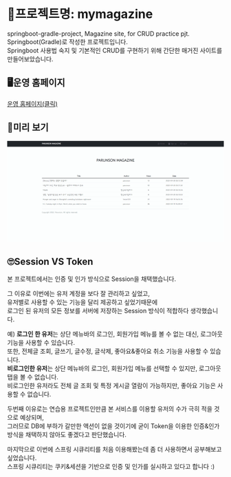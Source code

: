 # 💾프로젝트명: mymagazine
springboot-gradle-project, Magazine site, for CRUD practice pjt.  
Springboot(Gradle)로 작성한 프로젝트입니다.  
Springboot 사용법 숙지 및 기본적인 CRUD를 구현하기 위해 간단한 매거진 사이트를 만들어보았습니다.

## 🖥운영 홈페이지
[운영 홈페이지(클릭)](http://3.38.106.41/)

## 📄미리 보기
![움짤](./magazine.gif)

## 🙄Session VS Token   
본 프로젝트에서는 인증 및 인가 방식으로 Session을 채택했습니다.   
   
그 이유로 이번에는 유저 계정을 보다 잘 관리하고 싶었고,   
유저별로 사용할 수 있는 기능을 달리 제공하고 싶었기때문에   
로그인 된 유저의 모든 정보를 서버에 저장하는 Session 방식이 적합하다 생각했습니다.   
   
예) **로그인 한 유저**는 상단 메뉴바의 로그인, 회원가입 메뉴를 볼 수 없는 대신, 로그아웃 기능을 사용할 수 있습니다.   
또한, 전체글 조회, 글쓰기, 글수정, 글삭제, 좋아요&좋아요 취소 기능을 사용할 수 있습니다.   
**비로그인한 유저**는 상단 메뉴바의 로그인, 회원가입 메뉴를 선택할 수 있지만, 로그아웃 탭을 볼 수 없습니다.   
비로그인한 유저라도 전체 글 조회 및 특정 게시글 열람이 가능하지만, 좋아요 기능은 사용할 수 없습니다.   
   
두번째 이유로는 연습용 프로젝트인만큼 본 서비스를 이용할 유저의 수가 극히 적을 것으로 예상되며,   
그러므로 DB에 부하가 갈만한 액션이 없을 것이기에 굳이 Token을 이용한 인증&인가 방식을 채택하지 않아도 좋겠다고 판단했습니다.   
   
마지막으로 이번에 스프링 시큐리티를 처음 이용해봤는데 좀 더 사용하면서 공부해보고 싶었습니다.   
스프링 시큐리티는 쿠키&세션을 기반으로 인증 및 인가를 실시하고 있다고 합니다 :)
